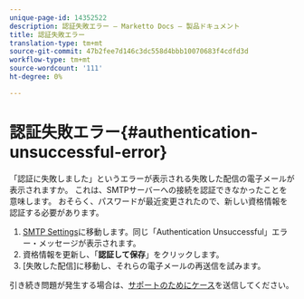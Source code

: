 ```yaml
---
unique-page-id: 14352522
description: 認証失敗エラー — Marketto Docs — 製品ドキュメント
title: 認証失敗エラー
translation-type: tm+mt
source-git-commit: 47b2fee7d146c3dc558d4bbb10070683f4cdfd3d
workflow-type: tm+mt
source-wordcount: '111'
ht-degree: 0%

---
```



# 認証失敗エラー{#authentication-unsuccessful-error}

「認証に失敗しました」というエラーが表示される失敗した配信の電子メールが表示されますか。 これは、SMTPサーバーへの接続を認証できなかったことを意味します。 おそらく、パスワードが最近変更されたので、新しい資格情報を認証する必要があります。

1. [SMTP Settings](http://toutapp.com/next#settings/email-servers/smtp/configure)に移動します。同じ「Authentication Unsuccessful」エラー・メッセージが表示されます。
1. 資格情報を更新し、「**認証して保存**」をクリックします。
1. [失敗した配信]に移動し、それらの電子メールの再送信を試みます。

引き続き問題が発生する場合は、[サポートのためにケース](http://nation.marketo.com/community/support_solutions)を送信してください。